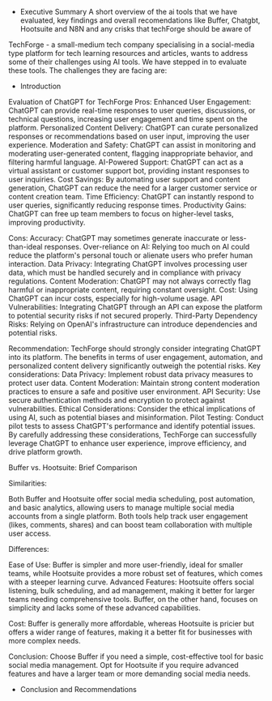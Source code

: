  - Executive Summary 
 A short overview of the ai tools that we have evaluated, key findings and overall recomendations like Buffer, Chatgbt, Hootsuite and N8N and any crisks that techForge should be aware of 

 TechForge - a small-medium tech company specialising in a social-media type platform for tech learning resources and articles, wants to address some of their challenges using AI tools. We have stepped in to evaluate these tools. The challenges they are facing are:

- Introduction 

Evaluation of ChatGPT for TechForge
Pros:
Enhanced User Engagement: ChatGPT can provide real-time responses to user queries, discussions, or technical questions, increasing user engagement and time spent on the platform.
Personalized Content Delivery: ChatGPT can curate personalized responses or recommendations based on user input, improving the user experience.
Moderation and Safety: ChatGPT can assist in monitoring and moderating user-generated content, flagging inappropriate behavior, and filtering harmful language.
AI-Powered Support: ChatGPT can act as a virtual assistant or customer support bot, providing instant responses to user inquiries.
Cost Savings: By automating user support and content generation, ChatGPT can reduce the need for a larger customer service or content creation team.
Time Efficiency: ChatGPT can instantly respond to user queries, significantly reducing response times.
Productivity Gains: ChatGPT can free up team members to focus on higher-level tasks, improving productivity.

Cons:
Accuracy: ChatGPT may sometimes generate inaccurate or less-than-ideal responses.
Over-reliance on AI: Relying too much on AI could reduce the platform's personal touch or alienate users who prefer human interaction.
Data Privacy: Integrating ChatGPT involves processing user data, which must be handled securely and in compliance with privacy regulations.
Content Moderation: ChatGPT may not always correctly flag harmful or inappropriate content, requiring constant oversight.
Cost: Using ChatGPT can incur costs, especially for high-volume usage.
API Vulnerabilities: Integrating ChatGPT through an API can expose the platform to potential security risks if not secured properly.
Third-Party Dependency Risks: Relying on OpenAI's infrastructure can introduce dependencies and potential risks.

Recommendation:
TechForge should strongly consider integrating ChatGPT into its platform. The benefits in terms of user engagement, automation, and personalized content delivery significantly outweigh the potential risks.
Key considerations:
Data Privacy: Implement robust data privacy measures to protect user data.
Content Moderation: Maintain strong content moderation practices to ensure a safe and positive user environment.
API Security: Use secure authentication methods and encryption to protect against vulnerabilities.
Ethical Considerations: Consider the ethical implications of using AI, such as potential biases and misinformation.
Pilot Testing: Conduct pilot tests to assess ChatGPT's performance and identify potential issues.
By carefully addressing these considerations, TechForge can successfully leverage ChatGPT to enhance user experience, improve efficiency, and drive platform growth. 

Buffer vs. Hootsuite: Brief Comparison

Similarities:

Both Buffer and Hootsuite offer social media scheduling, post automation, and basic analytics, allowing users to manage multiple social media accounts from a single platform.
Both tools help track user engagement (likes, comments, shares) and can boost team collaboration with multiple user access.

Differences:

Ease of Use: Buffer is simpler and more user-friendly, ideal for smaller teams, while Hootsuite provides a more robust set of features, which comes with a steeper learning curve.
Advanced Features: Hootsuite offers social listening, bulk scheduling, and ad management, making it better for larger teams needing comprehensive tools. Buffer, on the other hand, focuses on simplicity and lacks some of these advanced capabilities.

Cost: Buffer is generally more affordable, whereas Hootsuite is pricier but offers a wider range of features, making it a better fit for businesses with more complex needs.

Conclusion:
Choose Buffer if you need a simple, cost-effective tool for basic social media management. Opt for Hootsuite if you require advanced features and have a larger team or more demanding social media needs.


- Conclusion and Recommendations